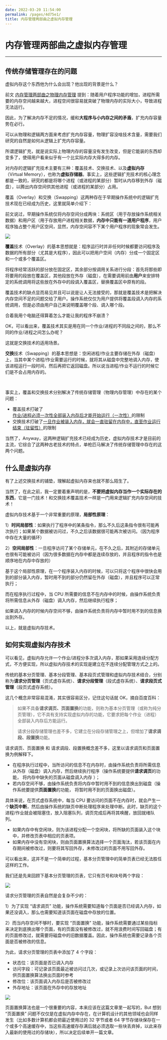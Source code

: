 ```yaml
---
date: 2022-03-20 11:54:00
permalink: /pages/4d75e1/
title: 内存管理两部曲之虚拟内存管理
---
```

# 内存管理两部曲之虚拟内存管理

---

## 传统存储管理存在的问题

虚拟内存这个东西他为什么会出现？他出现的背景是什么？

前文 [内存管理两部曲之物理内存管理](https://mp.weixin.qq.com/s/DJ5K_HJ5pn3K3W52_dURsw) 提到：随着用户程序功能的增加，进程所需要的内存空间越来越大，进程空间很容易就突破了物理内存的实际大小，导致进程无法运行。

因此，为了解决内存不足的情况，缓和**大程序与小内存之间的矛盾**，扩充内存容量势在必行。

可以从物理和逻辑两方面来考虑扩充内存容量，物理扩容没啥技术含量，需要我们研究的自然是如何从逻辑上扩充内存容量。

所谓逻辑扩充，就是说实际上物理内存的容量没有发生改变，但是它能装的东西却变多了，使得用户看来似乎有一个比实际内存大得多的内存。

对内存的逻辑扩充技术主要有三种：覆盖技术、交换技术、以及**虚拟内存**（Virtual Memory），也称为**虚拟存储器**。事实上，这些逻辑扩充技术的核心理念都是一致的，研究的都是将哪个进程（或进程的某部分）暂时从内存移到外存（磁盘），以腾出内存空间供其他进程（或进程的某部分）占用。

覆盖（Overlay）和交换（Swapping）这两种存在于早期操作系统中的逻辑扩充技术现在已经成为历史，这里就简单介绍下：

前文说过，早期操作系统仅将内存空间分成两块：系统区（用于存放操作系统相关数据）和用户区（用于存放用户进程相关数据，**内存中只能有一道用户程序**，用户程序独占整个用户区空间，显然，内存空间容不下某个用户程序的现象常会发生。

![](https://gitee.com/veal98/images/raw/master/img/20210521212600.png)

**覆盖**技术（Overlay）的基本思想就是：程序运行时并非任何时候都要访问程序及数据的所有部分（尤其是大程序），因此可以把用户空间（内存）分成一个固定区和一个或多个覆盖区。

将程序经常活跃的部分放在固定区，其余部分按调用关系进行分段：首先将那些即将要用的段放在覆盖区，其他段放在外存（磁盘），在需要调用前由**用户**来安排特定的系统调用将这些放在外存中的段调入覆盖区，替换覆盖区中原有的段。

覆盖技术的缺点显而易见并且可以说是让人无法接受的，那就是覆盖技术是把解决内存空间不足的问题交给了用户。操作系统仅仅为用户提供将覆盖段调入内存的系统调用，但是必须由用户自己来说明覆盖哪个段、调入哪个段。

合着我用个电脑还得算着怎么才能让我的程序不崩溃？

OK，可以看出来，覆盖技术其实是用在同一个作业/进程的不同段之间的，那么不同的作业/进程之间怎么办呢？

这就是交换技术的适用场景。

**交换**技术（Swapping）的基本思想是：空闲进程/作业主要存储在外存（磁盘）上，当其中某个进程/作业需要运行的时候，就将其从磁盘中完整地调入内存，使该进程运行一段时间，然后再把它返回磁盘。所以说当进程/作业不运行的时候它们是不会占用内存的。

<br>

事实上，覆盖和交换技术分别解决了传统存储管理（物理内存管理）中存在的某个问题：

- 覆盖技术打破了<u>作业/进程必须一次性全部装入内存后才能开始运行（一次性）</u>的限制
- 交换技术打破了<u>一旦作业被装入内存，就会一直驻留在内存中，直至作业运行结束（驻留性）</u>的限制

当然了，Anyway，这两种逻辑扩充技术已经成为历史，虚拟内存技术才是目前的主流，它综合了这两种古老技术的特点，单枪匹马解决了传统存储管理中存在的这两个问题。

## 什么是虚拟内存

有了上述交换技术的铺垫，理解起虚拟内存来也就不那么陌生了。

当然了，在此之前，我一定要着重声明的是，**不要把虚拟内存当作一个实际存在的东西**，它是一门技术！和交换技术覆盖技术一样是一门用来逻辑扩充内存空间的技术！

虚拟内存技术基于一个非常重要的原理，**局部性原理**：

1）**时间局部性**：如果执行了程序中的某条指令，那么不久后这条指令很有可能再次执行；如果某个数据被访问过，不久之后该数据很可能再次被访问。（因为程序中存在大量的循环）

2）**空间局部性**：一旦程序访问了某个存储单元，在不久之后，其附近的存储单元也很有可能被访问（因为很多数据在内存中都是连续存放的，并且程序的指令也是顺序地在内存中存放的）

基于这个局部性原理，在一个程序装入内存的时候，可以只将这个程序中很快会用到的部分装入内存，暂时用不到的部分仍然留在外存（磁盘），并且程序可以正常执行；

而在程序执行过程中，当 CPU 所需要的信息不在内存中的时候，由操作系统负责将所需信息从外存（磁盘）调入内存，然后继续执行程序；

如果调入内存的时候内存空间不够，由操作系统负责将内存中暂时用不到的信息换出到外存。

以上，就是虚拟内存技术。

## 如何实现虚拟内存技术

可以看见，虚拟内存允许一个作业/进程分多次调入内存，那如果采用连续分配方式，不方便实现，所以虚拟内存技术的实现是建立在不连续分配管理方式之上的。

传统的基本分页管理、基本分段管理、基本段页式管理和虚拟内存技术结合，分别称为**请求分页管理**（页式虚存系统）、**请求分段管理**（段式虚存系统）、**请求段页式管理**（段页式虚存系统）。

这几个概念非常容易混淆，其实很容易区分，记住这句话就 OK，摘自百度百科：

> 如果不具备**请求调页、页面置换**的功能，则称为基本分页管理（或称为纯分页管理），它不具有支持实现虚拟内存的功能，它要求把每个作业（进程）全部装入内存后方能运行。
>
> 请求分段存储管理也差不多，它建立在分段存储管理之上，但增加了**请求调段、段置换**功能。

请求调页、页面置换 和 请求调段、段置换概念差不多，这里以请求调页和页面置换为例解释下。

- 在程序执行过程中，当所访问的信息不在内存时，由操作系统负责将所需信息从外存（磁盘）调入内存，然后继续执行程序（操作系统要提供**请求调页**的功能， 将内存中缺失的页面从磁盘调入内存 ）；
- 若内存空间不够，由操作系统负责将内存中暂时用不到的信息换出到磁盘（操作系统要提供**页面置换**的功能， 将暂时用不到的页面换出磁盘）。

具体来说，在页式虚存系统中，每当 CPU 要访问的页面不在内存时，就会产生一个**缺页中断**，然后由操作系统的缺页中断处理程序来处理中断。此时，缺页的这个进程/作业就会被阻塞住，放入阻塞队列，调页完成后再将其唤醒，放回就绪队列。

- 如果内存中有空闲块，则为该进程分配一个空闲块，将所缺的页面装入这个块中，并修改页表中相应的页表项。
- 如果内存中没有空闲块，则由页面置换算法选择一个页面淘汰，若该页面在内存期间被修改过，则要将其写回外存，未修改过的页面不用写回外存。

可以看出来，这并不是一个简单的过程，基本分页管理中的简单页表已经无法胜任这样的工作。

我们还是先来回顾下基本分页管理的页表，它只有页号和块号两个字段：

![](https://gitee.com/veal98/images/raw/master/img/20210529173005.png)

请求分页管理的页表自然是会复杂不少的：

1）为了实现 “请求调页” 功能，操作系统需要知道每个页面是否已经调入内存，如果还没调入，那么也需要知道该页面在磁盘中存放的位置。

2）而当内存空间不够时，要实现 “页面置换” 功能，操作系统需要通过某些指标来决定到底换出哪个页面，有的页面没有被修改过，就不用浪费时间写回磁盘；有的页面修改过，就需要将磁盘中的旧数据覆盖。因此，操作系统也需要记录各个页面是否被修改的信息。

为此，请求分页管理的页表中添加了 4 个字段：

- 状态位：该页面是否已调入内存
- 访问字段：可记录该页面最近被访问过几次，或记录上次访问该页面的时间，供页面置换算法换出页面时参考
- 修改位：该页面调入内存后是否被修改过
- 外存地址：该页面在外存中的存放地址

![](https://gitee.com/veal98/images/raw/master/img/20210529174704.png)

页面置换算法也是一个很重要的内容，本来应该在这篇文章里一起写的，But 想到 “页面置换” 问题不仅仅是在虚拟内存中存在，在计算机设计的其他领域也会同样发生（比如多数计算机都会把最近使用过的 32 字节或者 64 字节存储块保存在一个或多个高速缓存中，当这些高速缓存存满后就必须选取一些块丢弃掉，以此来存入最新的使用过的存储块），所以决定后续单开一篇文章。




